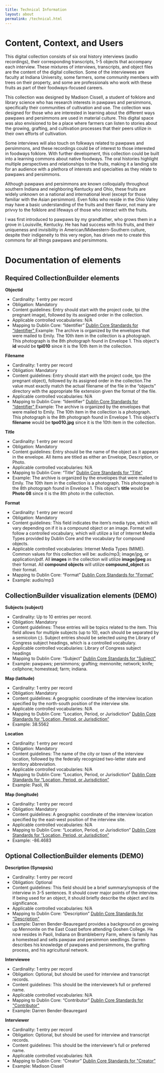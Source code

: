 ```yaml
--- 
title: Technical Information
layout: about
permalink: /technical.html
---
```


# Content, Context, and Users

This digital collection consists of six oral history interviews (audio recordings), their corresponding transcripts, 1-5 objects that accompany each interview. These mixtures of interviews, transcripts, and object files are the content of the digital collection. Some of the interviewees are faculty at Indiana University, some farmers, some community members with trees on their property, and some are professionals who work with these fruits as part of their foodways-focused careers.

This collection was designed by Madison Cissell, a student of folklore and library science who has research interests in pawpaws and persimmons, specifically their communities of cultivation and use. The collection was designed for those who are interested in learning about the different ways pawpaws and persimmons are used in material culture. This digital space was also envisioned to be a place where farmers can listen to stories about the growing, grafting, and cultivation processes that their peers utilize in their own efforts of cultivation. 

Some interviews will also touch on folkways related to pawpaws and persimmons, and these recordings could be of interest to those interested in foodways folklore. With further development, this collection could be built into a learning commons about native foodways. The oral histories highlight multiple perspectives and relationships to the fruits, making it a landing site for an audience with a plethora of interests and specialties as they relate to pawpaws and persimmons. 

Although pawpaws and persimmons are known colloquially throughout southern Indiana and neighboring Kentucky and Ohio, these fruits are widely unknown on a national and international level (except for those familiar with the Asian persimmon). Even folks who reside in the Ohio Valley may have a basic understanding of the fruits and their flavor, not many are privvy to the folklore and lifeways of those who interact with the fruits. 

I was first introduced to pawpaws by my grandfather, who grows them in a grove in Louisville, Kentucky. He has had success with his fruits, and their uniqueness and invisibility in American/Midwestern-Southern culture, despite their indigeneity to this very region, has driven me to create this commons for all things pawpaws and persimmons.

# Documentation of elements
## Required CollectionBuilder elements

**Objectid**
- Cardinality: 1 entry per record 
- Obligation: Mandatory 
- Content guidelines: Entry should start with the project code, tpi (the pregnant image), followed by its assigned order in the collection.
- Applicable controlled vocabularies: N/A 
- Mapping to Dublin Core: “Identifier” <a href="https://www.dublincore.org/specifications/dublin-core/dcmi-terms/terms/identifier/"> Dublin Core Standards for "Identifier" </a>
Example: The archive is organized by the envelopes that were mailed to Emily. The 10th item in the collection is a photograph. This photograph is the 8th photograph found in Envelope 1. This object's **id** would be **tpi010** since it is the 10th item in the collection.

**Filename** 
- Cardinality: 1 entry per record
- Obligation: Mandatory 
- Content guidelines: Entry should start with the project code, tpo (the pregnant object), followed by its assigned order in the collection.The value must exactly match the actual filename of the file in the “objects” directory with the appropriate file extension given the format of the file.
- Applicable controlled vocabularies: N/A 
- Mapping to Dublin Core: “Identifier” <a href="https://www.dublincore.org/specifications/dublin-core/dcmi-terms/terms/identifier/"> Dublin Core Standards for "Identifier" </a>
Example: The archive is organized by the envelopes that were mailed to Emily. The 10th item in the collection is a photograph. This photograph is the 8th photograph found in Envelope 1. This object's **filename** would be **tpo010.jpg** since it is the 10th item in the collection.


**Title**
- Cardinality: 1 entry per record
- Obligation: Mandatory 
- Content guidelines: Entry should be the name of the object as it appears in the envelope. All items are titled as either an Envelope, Description, or Photo.  
- Applicable controlled vocabularies: N/A 
- Mapping to Dublin Core: “Title” <a href="https://www.dublincore.org/specifications/dublin-core/dcmi-terms/terms/title/"> Dublin Core Standards for "Title" </a> 
- Example: The archive is organized by the envelopes that were mailed to Emily. The 10th item in the collection is a photograph. This photograph is the 8th photograph found in Envelope 1. This object's **title** would be **Photo 08** since it is the 8th photo in the collection.

**Format** 
- Cardinality: 1 entry per record
- Obligation: Mandatory
- Content guidelines: This field indicates the item’s media type, which will vary depending on if it is a compound object or an image. Format will follow a controlled vocabulary, which will utilize a list of Internet Media Types provided by Dublin Core and the vocabulary for compound objects.
- Applicable controlled vocabularies: Internet Media Types (MIME). Common values for this collection will be: audio/mp3; image/jpg, or application/pdf. All **images** in the collection will utilize **image/jpeg** as their format. All **compound objects** will utilize **compound_object** as their format. 
- Mapping to Dublin Core: “Format” <a href="https://www.dublincore.org/specifications/dublin-core/dcmi-terms/elements11/format/"> Dublin Core Standards for "Format" </a>
- Example: audio/mp3

## CollectionBuilder visualization elements (DEMO)

**Subjects (subject)**
- Cardinality: Up to 10 entries per record.
- Obligation: Mandatory
- Content guidelines: These entries will be topics related to the item. This field allows for multiple subjects (up to 10), each should be separated by a semicolon (;). Subject entries should be selected using the Library of Congress subject headings, which is a controlled vocabulary.
- Applicable controlled vocabularies: Library of Congress subject headings
- Mapping to Dublin Core: “Subject” <a href="https://www.dublincore.org/specifications/dublin-core/dcmi-terms/elements11/subject/"> Dublin Core Standards for "Subject" </a>
- Example: pawpaws; persimmons; grafting; mennonite; network; knife; cellphone; homestead; farm; indiana. 

**Map (latitude)**
- Cardinality: 1 entry per record
- Obligation: Mandatory 
- Content guidelines: A geographic coordinate of the interview location specified by the north-south position of the interview site.
- Applicable controlled vocabularies: N/A	
- Mapping to Dublin Core: “Location, Period, or Jurisdiction” <a href="https://www.dublincore.org/specifications/dublin-core/dcmi-terms/terms/LocationPeriodOrJurisdiction/"> Dublin Core Standards for “Location, Period, or Jurisdiction” </a> 
- Example: 38.5562 

**Location**
- Cardinality: 1 entry per record
- Obligation: Mandatory
- Content guidelines: The name of the city or town of the interview location, followed by the federally recognized two-letter state and territory abbreviation.
- Applicable controlled vocabularies: N/A
- Mapping to Dublin Core: “Location, Period, or Jurisdiction” <a href="https://www.dublincore.org/specifications/dublin-core/dcmi-terms/terms/LocationPeriodOrJurisdiction/"> Dublin Core Standards for “Location, Period, or Jurisdiction” </a> 
- Example: Paoli, IN 

**Map (longitude)**
- Cardinality: 1 entry per record 
- Obligation: Mandatory
- Content guidelines: A geographic coordinate of the interview location specified by the east-west position of the interview site. </li>
- Applicable controlled vocabularies: N/A 
- Mapping to Dublin Core: “Location, Period, or Jurisdiction” <a href="https://www.dublincore.org/specifications/dublin-core/dcmi-terms/terms/LocationPeriodOrJurisdiction/"> Dublin Core Standards for “Location, Period, or Jurisdiction” </a> 
- Example: -86.4683 

## Optional CollectionBuilder elements (DEMO)

**Description (Synopsis)**
- Cardinality: 1 entry per record
- Obligation: Optional
- Content guidelines: This field should be a brief summary/synopsis of the interview in 3-5 sentences. It should cover major points of the interview. If being used for an object, it should briefly describe the object and its significance.
- Applicable controlled vocabularies: N/A 
- Mapping to Dublin Core: “Description” <a href="https://www.dublincore.org/specifications/dublin-core/dcmi-terms/terms/description/"> Dublin Core Standards for "Description" </a>
- Example: Darren Bender-Beauregard provides a background on growing up Mennonite on the East Coast before attending Goshen College. He now resides in Paoli, Indiana on Brambleberry Farm, where is family has a homestead and sells pawpaw and persimmon seedlings. Darren describes his knowledge of pawpaws and persimmons, the grafting process, and his agricultural network. 

**Interviewee** 
- Cardinality: 1 entry per record 
- Obligation: Optional, but should be used for interview and transcript records. 
- Content guidelines: This should be the interviewee’s full or preferred name. 
- Applicable controlled vocabularies: N/A 
- Mapping to Dublin Core: “Contributor” <a href="https://www.dublincore.org/specifications/dublin-core/dcmi-terms/terms/contributor/"> Dublin Core Standards for "Contributor" </a>  
- Example: Darren Bender-Beauregard 

**Interviewer**
- Cardinality: 1 entry per record 
- Obligation: Optional, but should be used for interview and transcript records. 
- Content guidelines: This should be the interviewer’s full or preferred name. 
- Applicable controlled vocabularies: N/A  
- Mapping to Dublin Core: “Creator” <a href="https://www.dublincore.org/specifications/dublin-core/dcmi-terms/terms/creator/"> Dublin Core Standards for "Creator" </a> 
- Example: Madison Cissell 